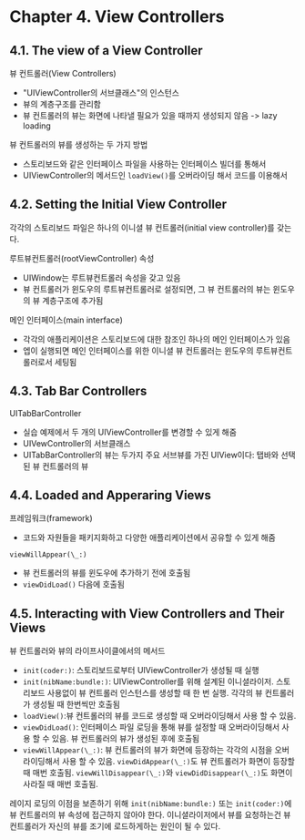 # Chapter 4. View Controllers

## 4.1. The view of a View Controller

뷰 컨트롤러(View Controllers)

- "UIViewController의 서브클래스"의 인스턴스
- 뷰의 계층구조를 관리함
- 뷰 컨트롤러의 뷰는 화면에 나타낼 필요가 있을 때까지 생성되지 않음 -> lazy loading

뷰 컨트롤러의 뷰를 생성하는 두 가지 방법

- 스토리보드와 같은 인터페이스 파일을 사용하는 인터페이스 빌더를 통해서
- UIViewController의 메서드인 `loadView()`를 오버라이딩 해서 코드를 이용해서

## 4.2. Setting the Initial View Controller

각각의 스토리보드 파일은 하나의 이니셜 뷰 컨트롤러(initial view controller)를 갖는다.

루트뷰컨트롤러(rootViewController) 속성

- UIWindow는 루트뷰컨트롤러 속성을 갖고 있음
- 뷰 컨트롤러가 윈도우의 루트뷰컨트롤러로 설정되면, 그 뷰 컨트롤러의 뷰는 윈도우의 뷰 계층구조에 추가됨

메인 인터페이스(main interface)

- 각각의 애플리케이션은 스토리보드에 대한 참조인 하나의 메인 인터페이스가 있음
- 엡이 실행되면 메인 인터페이스를 위한 이니셜 뷰 컨트롤러는 윈도우의 루트뷰컨트롤러로서 세팅됨

## 4.3. Tab Bar Controllers

UITabBarController

- 실습 예제에서 두 개의 UIViewController를 변경할 수 있게 해줌
- UIVewController의 서브클래스
- UITabBarController의 뷰는 두가지 주요 서브뷰를 가진 UIView이다: 탭바와 선택된 뷰 컨트롤러의 뷰

## 4.4. Loaded and Apperaring Views

프레임워크(framework)

- 코드와 자원들을 패키지화하고 다양한 애플리케이션에서 공유할 수 있게 해줌

`viewWillAppear(\_:)`

- 뷰 컨트롤러의 뷰를 윈도우에 추가하기 전에 호출됨
- `viewDidLoad()` 다음에 호출됨

## 4.5. Interacting with View Controllers and Their Views

뷰 컨트롤러와 뷰의 라이프사이클에서의 메서드

- `init(coder:)`: 스토리보드로부터 UIViewController가 생성될 때 실행
- `init(nibName:bundle:)`: UIViewController를 위해 설계된 이니셜라이저. 스토리보드 사용없이 뷰 컨트롤러 인스턴스를 생성할 때 한 번 실행. 각각의 뷰 컨트롤러가 생성될 때 한번씩만 호출됨
- `loadView()`:뷰 컨트롤러의 뷰를 코드로 생성할 때 오버라이딩해서 사용 할 수 있음.
- `viewDidLoad()`: 인터페이스 파일 로딩을 통해 뷰를 설정할 때 오버라이딩해서 사용 할 수 있음. 뷰 컨트롤러의 뷰가 생성된 후에 호출됨
- `viewWillAppear(\_:)`: 뷰 컨트롤러의 뷰가 화면에 등장하는 각각의 시점을 오버라이딩해서 사용 할 수 있음. `viewDidAppear(\_:)`도 뷰 컨트롤러가 화면이 등장할 때 매번 호출됨. `viewWillDisappear(\_:)`와 `viewDidDisappear(\_:)`도 화면이 사라질 때 매번 호출됨.

레이지 로딩의 이점을 보존하기 위해 `init(nibName:bundle:)` 또는 `init(coder:)`에 뷰 컨트롤러의 뷰 속성에 접근하지 않아야 한다. 이니셜라이저에서 뷰를 요청하는건 뷰 컨트롤러가 자신의 뷰를 조기에 로드하게하는 원인이 될 수 있다.
